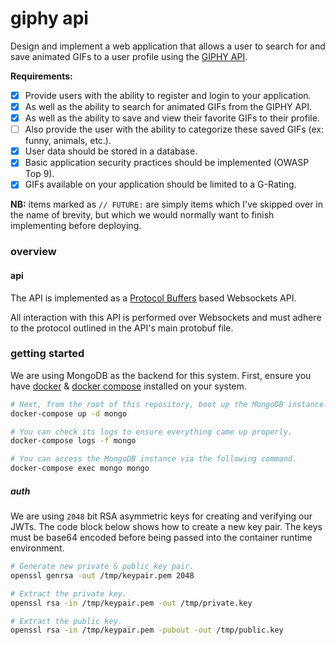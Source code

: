 giphy api
=========
Design and implement a web application that allows a user to search for and save animated GIFs to a user profile using the [GIPHY API](https://developers.giphy.com/docs/).

**Requirements:**
- [x] Provide users with the ability to register and login to your application.
- [x] As well as the ability to search for animated GIFs from the GIPHY API.
- [x] As well as the ability to save and view their favorite GIFs to their profile.
- [ ] Also provide the user with the ability to categorize these saved GIFs (ex: funny, animals, etc.).
- [x] User data should be stored in a database.
- [x] Basic application security practices should be implemented (OWASP Top 9).
- [x] GIFs available on your application should be limited to a G-Rating.

**NB:** items marked as `// FUTURE:` are simply items which I've skipped over in the name of brevity, but which we would normally want to finish implementing before deploying.

### overview
#### api
The API is implemented as a [Protocol Buffers](https://developers.google.com/protocol-buffers/docs/overview) based Websockets API.

All interaction with this API is performed over Websockets and must adhere to the protocol outlined in the API's main protobuf file.

### getting started
We are using MongoDB as the backend for this system. First, ensure you have [docker](https://docs.docker.com/install/#supported-platforms) & [docker compose](https://docs.docker.com/compose/install/) installed on your system.

```bash
# Next, from the root of this repository, boot up the MongoDB instance.
docker-compose up -d mongo

# You can check its logs to ensure everything came up properly.
docker-compose logs -f mongo

# You can access the MongoDB instance via the following command.
docker-compose exec mongo mongo
```










##### auth
We are using `2048` bit RSA asymmetric keys for creating and verifying our JWTs. The code block below shows how to create a new key pair. The keys must be base64 encoded before being passed into the container runtime environment.
```bash
# Generate new private & public key pair.
openssl genrsa -out /tmp/keypair.pem 2048

# Extract the private key.
openssl rsa -in /tmp/keypair.pem -out /tmp/private.key

# Extract the public key.
openssl rsa -in /tmp/keypair.pem -pubout -out /tmp/public.key
```
